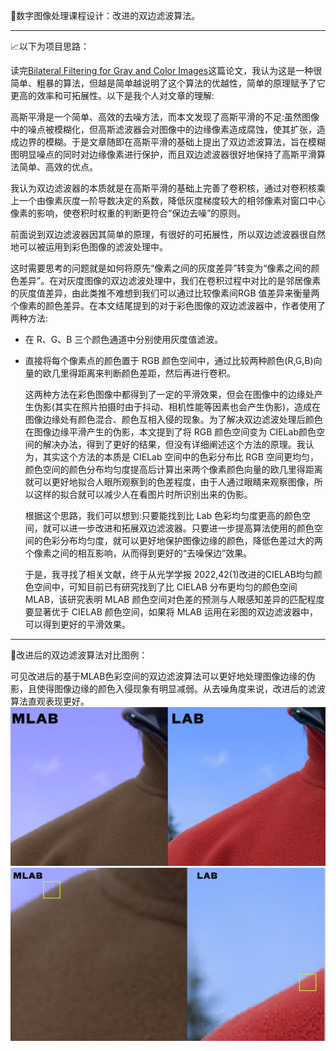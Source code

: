 📖数字图像处理课程设计：改进的双边滤波算法。

---

📈以下为项目思路：

  读完[Bilateral Filtering for Gray and Color Images](https://alexrao02.github.io/web/BilateralFilteringforGrayandColorImages.pdf)这篇论文，我认为这是一种很简单、粗暴的算法，但越是简单越说明了这个算法的优越性，简单的原理赋予了它更高的效率和可拓展性。以下是我个人对文章的理解:

  高斯平滑是一个简单、高效的去噪方法，而本文发现了高斯平滑的不足:虽然图像中的噪点被模糊化，但高斯滤波器会对图像中的边缘像素造成腐蚀，使其扩张，造成边界的模糊。于是文章随即在高斯平滑的基础上提出了双边滤波算法，旨在模糊图明显噪点的同时对边缘像素进行保护，而且双边滤波器很好地保持了高斯平滑算法简单、高效的优点。

  我认为双边滤波器的本质就是在高斯平滑的基础上完善了卷积核，通过对卷积核乘上一个由像素灰度一阶导数决定的系数，降低灰度梯度较大的相邻像素对窗口中心像素的影响，使卷积时权重的判断更符合“保边去噪”的原则。

  前面说到双边滤波器因其简单的原理，有很好的可拓展性，所以双边滤波器很自然地可以被运用到彩色图像的滤波处理中。

  这时需要思考的问题就是如何将原先“像素之间的灰度差异”转变为“像素之间的颜色差异”。在对灰度图像的双边滤波处理中，我们在卷积过程中对比的是邻居像素的灰度值差异，由此类推不难想到我们可以通过比较像素间RGB 值差异来衡量两个像素的颜色差异。在本文结尾提到的对于彩色图像的双边滤波器中，作者使用了两种方法:

- 在 R、G、B 三个颜色通道中分别使用灰度值滤波。
- 直接将每个像素点的颜色置于 RGB 颜色空间中，通过比较两种颜色(R,G,B)向量的欧几里得距离来判断颜色差距，然后再进行卷积。

  这两种方法在彩色图像中都得到了一定的平滑效果，但会在图像中的边缘处产生伪影(其实在照片拍摄时由于抖动、相机性能等因素也会产生伪影)，造成在图像边缘处有颜色混合、颜色互相入侵的现象。为了解决双边滤波处理后颜色在图像边缘平滑产生的伪影，本文提到了将 RGB 颜色空间变为 CIELab颜色空间的解决办法，得到了更好的结果，但没有详细阐述这个方法的原理。我认为，其实这个方法的本质是 CIELab 空间中的色彩分布比 RGB 空间更均匀，颜色空间的颜色分布均匀度提高后计算出来两个像素颜色向量的欧几里得距离就可以更好地拟合人眼所观察到的色差程度，由于人通过眼睛来观察图像，所以这样的拟合就可以减少人在看图片时所识别出来的伪影。

  根据这个思路，我们可以想到:只要能找到比 Lab 色彩均匀度更高的颜色空间，就可以进一步改进和拓展双边滤波器。只要进一步提高算法使用的颜色空间的色彩分布均匀度，就可以更好地保护图像边缘的颜色，降低色差过大的两个像素之间的相互影响，从而得到更好的“去噪保边”效果。

  于是，我寻找了相关文献，终于从光学学报 2022,42(1)改进的CIELAB均匀颜色空间中，可知目前已有研究找到了比 CIELAB 分布更均匀的颜色空间 MLAB，该研究表明 MLAB 颜色空间对色差的预测与人眼感知差异的匹配程度要显著优于 CIELAB 颜色空间，如果将 MLAB 运用在彩图的双边滤波器中，可以得到更好的平滑效果。

---

🌄改进后的双边滤波算法对比图例：

可见改进后的基于MLAB色彩空间的双边滤波算法可以更好地处理图像边缘的伪影，且使得图像边缘的颜色入侵现象有明显减弱。从去噪角度来说，改进后的滤波算法直观表现更好。
![](https://raw.githubusercontent.com/alexrao02/ImageHost/main/%E6%88%AA%E5%B1%8F2023-02-25%2016.16.16.png)
![](https://raw.githubusercontent.com/alexrao02/ImageHost/main/%E6%88%AA%E5%B1%8F2023-02-25%2016.16.37.png)



